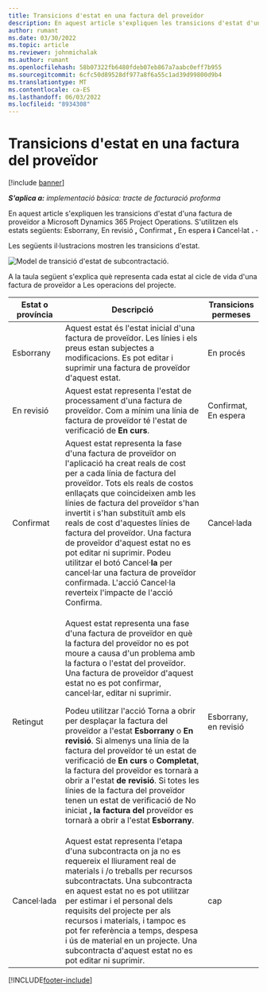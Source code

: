 ```yaml
---
title: Transicions d'estat en una factura del proveïdor
description: En aquest article s'expliquen les transicions d'estat d'una factura de proveïdor a Microsoft Dynamics 365 Project Operations.
author: rumant
ms.date: 03/30/2022
ms.topic: article
ms.reviewer: johnmichalak
ms.author: rumant
ms.openlocfilehash: 58b07322fb6480fdeb07eb867a7aabc0eff7b955
ms.sourcegitcommit: 6cfc50d89528df977a8f6a55c1ad39d99800d9b4
ms.translationtype: MT
ms.contentlocale: ca-ES
ms.lasthandoff: 06/03/2022
ms.locfileid: "8934308"
---
```

# <a name="state-transitions-on-a-vendor-invoice"></a>Transicions d'estat en una factura del proveïdor

[!include [banner](../../includes/dataverse-preview.md)]

_**S'aplica a:** implementació bàsica: tracte de facturació proforma_

En aquest article s'expliquen les transicions d'estat d'una factura de proveïdor a Microsoft Dynamics 365 Project Operations. S'utilitzen els estats següents: Esborrany, En revisió **,** Confirmat **,** En espera **i** Cancel·lat **.** **·**

Les següents il·lustracions mostren les transicions d'estat.

![Model de transició d'estat de subcontractació.](../media/VI_State_Model.jpg)

A la taula següent s'explica què representa cada estat al cicle de vida d'una factura de proveïdor a Les operacions del projecte.

| Estat o província | Descripció | Transicions permeses |
| --- | --- | --- |
| Esborrany | Aquest estat és l'estat inicial d'una factura de proveïdor. Les línies i els preus estan subjectes a modificacions. Es pot editar i suprimir una factura de proveïdor d'aquest estat. | En procés |
| En revisió | Aquest estat representa l'estat de processament d'una factura de proveïdor. Com a mínim una línia de factura de proveïdor té l'estat de verificació de **En curs**. | Confirmat, En espera |
| Confirmat | Aquest estat representa la fase d'una factura de proveïdor on l'aplicació ha creat reals de cost per a cada línia de factura del proveïdor. Tots els reals de costos enllaçats que coincideixen amb les línies de factura del proveïdor s'han invertit i s'han substituït amb els reals de cost d'aquestes línies de factura del proveïdor. Una factura de proveïdor d'aquest estat no es pot editar ni suprimir. Podeu utilitzar el botó Cancel·**la** per cancel·lar una factura de proveïdor confirmada. L'acció Cancel·la reverteix l'impacte de l'acció Confirma. | Cancel·lada |
| Retingut | <p>Aquest estat representa una fase d'una factura de proveïdor en què la factura del proveïdor no es pot moure a causa d'un problema amb la factura o l'estat del proveïdor. Una factura de proveïdor d'aquest estat no es pot confirmar, cancel·lar, editar ni suprimir.</p><p>Podeu utilitzar l'acció Torna a obrir per desplaçar la factura del proveïdor a l'estat **Esborrany** o **En revisió**. Si almenys una línia de la factura del proveïdor té un estat de verificació de **En curs** o **Completat**, la factura del proveïdor es tornarà a obrir a l'estat **de revisió**. Si totes les línies de la factura del proveïdor tenen un estat de verificació de No iniciat **, la factura del** proveïdor es tornarà a obrir a l'estat **Esborrany**.</p> | Esborrany, en revisió |
| Cancel·lada | Aquest estat representa l'etapa d'una subcontracta on ja no es requereix el lliurament real de materials i /o treballs per recursos subcontractats. Una subcontracta en aquest estat no es pot utilitzar per estimar i el personal dels requisits del projecte per als recursos i materials, i tampoc es pot fer referència a temps, despesa i ús de material en un projecte. Una subcontracta d'aquest estat no es pot editar ni suprimir. | cap |

[!INCLUDE[footer-include](../../includes/footer-banner.md)]
